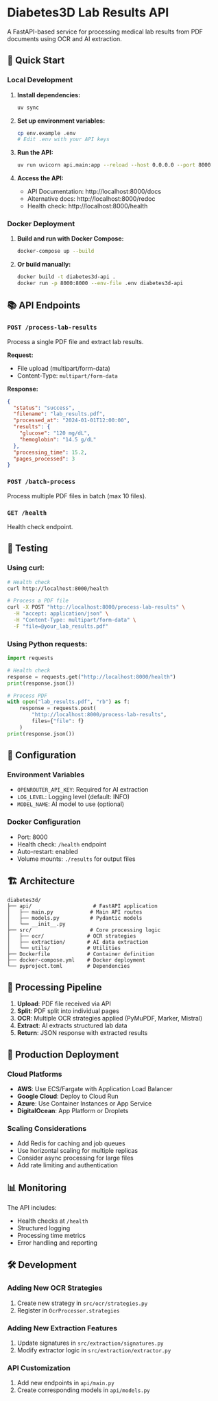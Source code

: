 # Diabetes3D Lab Results API

A FastAPI-based service for processing medical lab results from PDF documents using OCR and AI extraction.

## 🚀 Quick Start

### Local Development

1. **Install dependencies:**
   ```bash
   uv sync
   ```

2. **Set up environment variables:**
   ```bash
   cp env.example .env
   # Edit .env with your API keys
   ```

3. **Run the API:**
   ```bash
   uv run uvicorn api.main:app --reload --host 0.0.0.0 --port 8000
   ```

4. **Access the API:**
   - API Documentation: http://localhost:8000/docs
   - Alternative docs: http://localhost:8000/redoc
   - Health check: http://localhost:8000/health

### Docker Deployment

1. **Build and run with Docker Compose:**
   ```bash
   docker-compose up --build
   ```

2. **Or build manually:**
   ```bash
   docker build -t diabetes3d-api .
   docker run -p 8000:8000 --env-file .env diabetes3d-api
   ```

## 📚 API Endpoints

### `POST /process-lab-results`
Process a single PDF file and extract lab results.

**Request:**
- File upload (multipart/form-data)
- Content-Type: `multipart/form-data`

**Response:**
```json
{
  "status": "success",
  "filename": "lab_results.pdf",
  "processed_at": "2024-01-01T12:00:00",
  "results": {
    "glucose": "120 mg/dL",
    "hemoglobin": "14.5 g/dL"
  },
  "processing_time": 15.2,
  "pages_processed": 3
}
```

### `POST /batch-process`
Process multiple PDF files in batch (max 10 files).

### `GET /health`
Health check endpoint.

## 🧪 Testing

### Using curl:
```bash
# Health check
curl http://localhost:8000/health

# Process a PDF file
curl -X POST "http://localhost:8000/process-lab-results" \
  -H "accept: application/json" \
  -H "Content-Type: multipart/form-data" \
  -F "file=@your_lab_results.pdf"
```

### Using Python requests:
```python
import requests

# Health check
response = requests.get("http://localhost:8000/health")
print(response.json())

# Process PDF
with open("lab_results.pdf", "rb") as f:
    response = requests.post(
        "http://localhost:8000/process-lab-results",
        files={"file": f}
    )
print(response.json())
```

## 🔧 Configuration

### Environment Variables
- `OPENROUTER_API_KEY`: Required for AI extraction
- `LOG_LEVEL`: Logging level (default: INFO)
- `MODEL_NAME`: AI model to use (optional)

### Docker Configuration
- Port: 8000
- Health check: `/health` endpoint
- Auto-restart: enabled
- Volume mounts: `./results` for output files

## 🏗️ Architecture

```
diabetes3d/
├── api/                    # FastAPI application
│   ├── main.py            # Main API routes
│   ├── models.py          # Pydantic models
│   └── __init__.py
├── src/                   # Core processing logic
│   ├── ocr/              # OCR strategies
│   ├── extraction/       # AI data extraction
│   └── utils/            # Utilities
├── Dockerfile            # Container definition
├── docker-compose.yml    # Docker deployment
└── pyproject.toml        # Dependencies
```

## 🔄 Processing Pipeline

1. **Upload**: PDF file received via API
2. **Split**: PDF split into individual pages
3. **OCR**: Multiple OCR strategies applied (PyMuPDF, Marker, Mistral)
4. **Extract**: AI extracts structured lab data
5. **Return**: JSON response with extracted results

## 🚀 Production Deployment

### Cloud Platforms
- **AWS**: Use ECS/Fargate with Application Load Balancer
- **Google Cloud**: Deploy to Cloud Run
- **Azure**: Use Container Instances or App Service
- **DigitalOcean**: App Platform or Droplets

### Scaling Considerations
- Add Redis for caching and job queues
- Use horizontal scaling for multiple replicas
- Consider async processing for large files
- Add rate limiting and authentication

## 📊 Monitoring

The API includes:
- Health checks at `/health`
- Structured logging
- Processing time metrics
- Error handling and reporting

## 🛠️ Development

### Adding New OCR Strategies
1. Create new strategy in `src/ocr/strategies.py`
2. Register in `OcrProcessor.strategies`

### Adding New Extraction Features
1. Update signatures in `src/extraction/signatures.py`
2. Modify extractor logic in `src/extraction/extractor.py`

### API Customization
1. Add new endpoints in `api/main.py`
2. Create corresponding models in `api/models.py`
